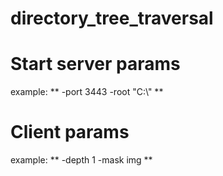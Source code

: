 # directory_tree_traversal

# Start server params
example: ** -port 3443 -root "C:\\" **

# Client params
example: ** -depth 1 -mask img **
